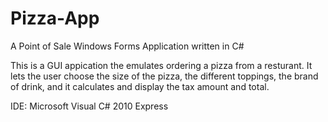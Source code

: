 # Pizza-App
A Point of Sale Windows Forms Application written in C#

This is a GUI appication the emulates ordering a pizza from a resturant.  It lets the user choose the size of the pizza, the different toppings, the brand of drink, and it calculates and display the tax amount and total. 

IDE: Microsoft Visual C# 2010 Express
